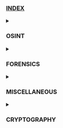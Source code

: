 ### [**INDEX** ](https://github.com/kietbl/Write-up/blob/main/WhiteHat%20Play%2011/README.md)
<details>
<summary><h3>OSINT</h3></summary>
  
* [osint01-Summer vacation: my first place](https://github.com/kietbl/Write-up/tree/main/WhiteHat%20Play%2011/osint01-Summer%20vacation:%20my%20first%20place)
  
* [osint02-Summer vacation: Flight Flight Flight](https://github.com/kietbl/Write-up/tree/main/WhiteHat%20Play%2011/osint02-Summer%20vacation:%20Flight%20Flight%20Flight)

* [osint04-Adultery I](https://github.com/kietbl/Write-up/tree/main/WhiteHat%20Play%2011/osint04-Adultery%20I)

* [osint05-leak](https://github.com/kietbl/Write-up/tree/main/WhiteHat%20Play%2011/osint05-leak)

* [osint06-Adultery II](https://github.com/kietbl/Write-up/tree/main/WhiteHat%20Play%2011/osint06-Adultery%20II)
</details>

<details>
<summary><h3>FORENSICS</h3></summary>

* [for05-Corrupt](https://github.com/kietbl/Write-up/tree/main/WhiteHat%20Play%2011/for05-Corrupt)
* for06-Beginner forensics
</details>

<details>
<summary><h3>MISCELLANEOUS</h3></summary>
  
* [misc01-Summer](https://github.com/kietbl/Write-up/tree/main/WhiteHat%20Play%2011/misc01-Summer)
* [misc04-Audio](https://github.com/kietbl/Write-up/tree/main/WhiteHat%20Play%2011/misc04-Audio)
</details>

<details>
<summary><h3>CRYPTOGRAPHY</h3></summary>
  
* crypto06-Caesar
</details>


